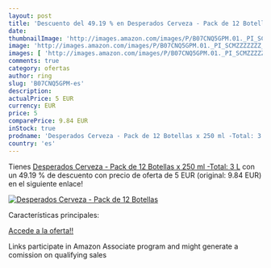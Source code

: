 ```yaml
---
layout: post
title: 'Descuento del 49.19 % en Desperados Cerveza - Pack de 12 Botellas'
date: 
thumbnailImage: 'http://images.amazon.com/images/P/B07CNQ5GPM.01._PI_SCMZZZZZZZ_._SL200_.jpg'
image: 'http://images.amazon.com/images/P/B07CNQ5GPM.01._PI_SCMZZZZZZZ_._SL200_.jpg'
images: [ 'http://images.amazon.com/images/P/B07CNQ5GPM.01._PI_SCMZZZZZZZ_._SL200_.jpg' ]
comments: true
category: ofertas
author: ring
slug: 'B07CNQ5GPM-es'
description:
actualPrice: 5 EUR
currency: EUR
price: 5
comparePrice: 9.84 EUR
inStock: true
prodname: 'Desperados Cerveza - Pack de 12 Botellas x 250 ml -Total: 3 L'
country: 'es'
---
```


Tienes [Desperados Cerveza - Pack de 12 Botellas x 250 ml -Total: 3 L](https://www.amazon.es/dp/B07CNQ5GPM/?tag=tolees-21) con un 49.19 % de descuento con precio de oferta de 5 EUR (original: 9.84 EUR) en el siguiente enlace!

[![Desperados Cerveza - Pack de 12 Botellas](http://images.amazon.com/images/P/B07CNQ5GPM.01._PI_SCMZZZZZZZ_._SL200_.jpg)](https://www.amazon.es/dp/B07CNQ5GPM/?tag=tolees-21)

Características principales:


[Accede a la oferta!!](https://www.amazon.es/dp/B07CNQ5GPM/?tag=tolees-21)

Links participate in Amazon Associate program and might generate a comission on qualifying sales


